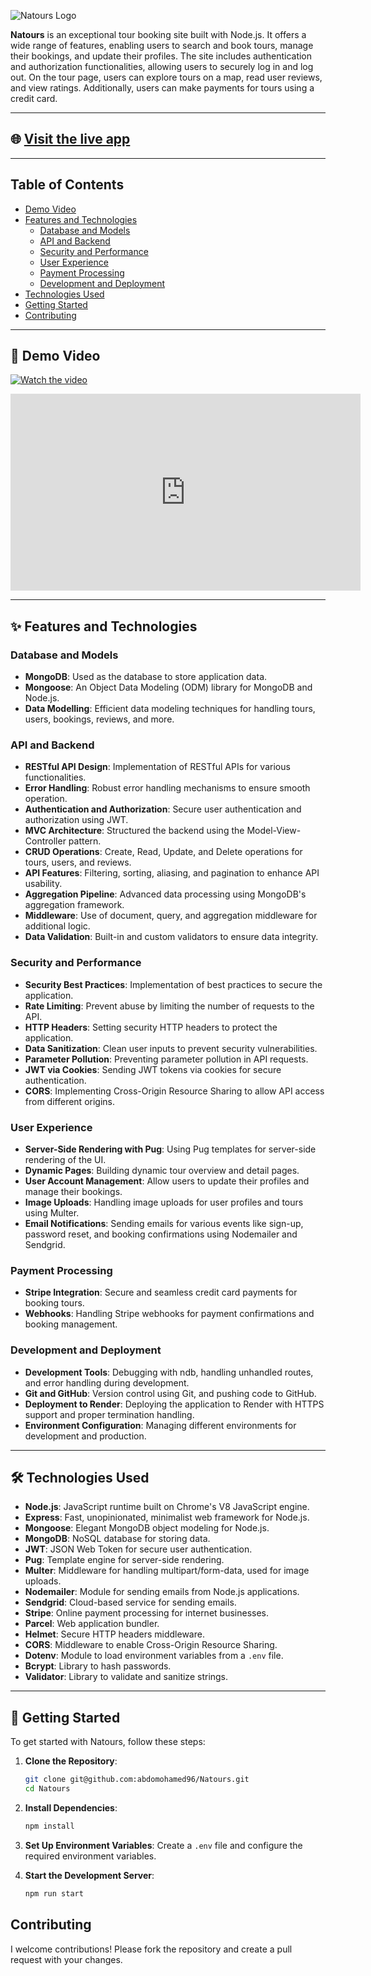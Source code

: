 ![Natours Logo](https://github.com/abdomohamed96/Natours/blob/main/public/img/logo-green.png?raw=true)

**Natours** is an exceptional tour booking site built with Node.js. It offers a wide range of features, enabling users to search and book tours, manage their bookings, and update their profiles. The site includes authentication and authorization functionalities, allowing users to securely log in and log out. On the tour page, users can explore tours on a map, read user reviews, and view ratings. Additionally, users can make payments for tours using a credit card.

---

## 🌐 [Visit the live app](https://natours-uijp.onrender.com/)

---

## Table of Contents

- [Demo Video](#demo-video)
- [Features and Technologies](#features-and-technologies)
  - [Database and Models](#database-and-models)
  - [API and Backend](#api-and-backend)
  - [Security and Performance](#security-and-performance)
  - [User Experience](#user-experience)
  - [Payment Processing](#payment-processing)
  - [Development and Deployment](#development-and-deployment)
- [Technologies Used](#technologies-used)
- [Getting Started](#getting-started)
- [Contributing](#contributing)

---

## 🎥 Demo Video

[![Watch the video](https://img.youtube.com/vi/k9YmZq3gwqA/maxresdefault.jpg)](https://youtu.be/k9YmZq3gwqA)

<iframe width="560" height="315" src="https://www.youtube.com/embed/k9YmZq3gwqA" frameborder="0" allow="accelerometer; autoplay; encrypted-media; gyroscope; picture-in-picture" allowfullscreen></iframe>


---

## ✨ Features and Technologies

### Database and Models

- **MongoDB**: Used as the database to store application data.
- **Mongoose**: An Object Data Modeling (ODM) library for MongoDB and Node.js.
- **Data Modelling**: Efficient data modeling techniques for handling tours, users, bookings, reviews, and more.

### API and Backend

- **RESTful API Design**: Implementation of RESTful APIs for various functionalities.
- **Error Handling**: Robust error handling mechanisms to ensure smooth operation.
- **Authentication and Authorization**: Secure user authentication and authorization using JWT.
- **MVC Architecture**: Structured the backend using the Model-View-Controller pattern.
- **CRUD Operations**: Create, Read, Update, and Delete operations for tours, users, and reviews.
- **API Features**: Filtering, sorting, aliasing, and pagination to enhance API usability.
- **Aggregation Pipeline**: Advanced data processing using MongoDB's aggregation framework.
- **Middleware**: Use of document, query, and aggregation middleware for additional logic.
- **Data Validation**: Built-in and custom validators to ensure data integrity.

### Security and Performance

- **Security Best Practices**: Implementation of best practices to secure the application.
- **Rate Limiting**: Prevent abuse by limiting the number of requests to the API.
- **HTTP Headers**: Setting security HTTP headers to protect the application.
- **Data Sanitization**: Clean user inputs to prevent security vulnerabilities.
- **Parameter Pollution**: Preventing parameter pollution in API requests.
- **JWT via Cookies**: Sending JWT tokens via cookies for secure authentication.
- **CORS**: Implementing Cross-Origin Resource Sharing to allow API access from different origins.

### User Experience

- **Server-Side Rendering with Pug**: Using Pug templates for server-side rendering of the UI.
- **Dynamic Pages**: Building dynamic tour overview and detail pages.
- **User Account Management**: Allow users to update their profiles and manage their bookings.
- **Image Uploads**: Handling image uploads for user profiles and tours using Multer.
- **Email Notifications**: Sending emails for various events like sign-up, password reset, and booking confirmations using Nodemailer and Sendgrid.

### Payment Processing

- **Stripe Integration**: Secure and seamless credit card payments for booking tours.
- **Webhooks**: Handling Stripe webhooks for payment confirmations and booking management.

### Development and Deployment

- **Development Tools**: Debugging with ndb, handling unhandled routes, and error handling during development.
- **Git and GitHub**: Version control using Git, and pushing code to GitHub.
- **Deployment to Render**: Deploying the application to Render with HTTPS support and proper termination handling.
- **Environment Configuration**: Managing different environments for development and production.

---

## 🛠️ Technologies Used

- **Node.js**: JavaScript runtime built on Chrome's V8 JavaScript engine.
- **Express**: Fast, unopinionated, minimalist web framework for Node.js.
- **Mongoose**: Elegant MongoDB object modeling for Node.js.
- **MongoDB**: NoSQL database for storing data.
- **JWT**: JSON Web Token for secure user authentication.
- **Pug**: Template engine for server-side rendering.
- **Multer**: Middleware for handling multipart/form-data, used for image uploads.
- **Nodemailer**: Module for sending emails from Node.js applications.
- **Sendgrid**: Cloud-based service for sending emails.
- **Stripe**: Online payment processing for internet businesses.
- **Parcel**: Web application bundler.
- **Helmet**: Secure HTTP headers middleware.
- **CORS**: Middleware to enable Cross-Origin Resource Sharing.
- **Dotenv**: Module to load environment variables from a `.env` file.
- **Bcrypt**: Library to hash passwords.
- **Validator**: Library to validate and sanitize strings.

---

## 🚀 Getting Started

To get started with Natours, follow these steps:

1. **Clone the Repository**:
   ```bash
   git clone git@github.com:abdomohamed96/Natours.git
   cd Natours


2. **Install Dependencies**:
    ```sh
    npm install
    ```

3. **Set Up Environment Variables**: Create a `.env` file and configure the required environment variables.

4. **Start the Development Server**:
    ```sh
    npm run start
    ```

## Contributing

I welcome contributions! Please fork the repository and create a pull request with your changes.

